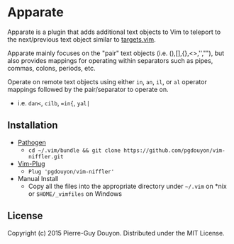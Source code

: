 Apparate
========

Apparate is a plugin that adds additional text objects to Vim to teleport to
the next/previous text object similar to [targets.vim][].

Apparate mainly focuses on the "pair" text objects (i.e. (),[],{},<>,'',""),
but also provides mappings for operating within separators such as pipes,
commas, colons, periods, etc.

Operate on remote text objects using either `in`, `an`, `il`, or `al` operator
mappings followed by the pair/separator to operate on.

- i.e. `dan<`, `cilb`, `=in{`, `yal|`

Installation
------------

* [Pathogen][]
    * `cd ~/.vim/bundle && git clone https://github.com/pgdouyon/vim-niffler.git`
* [Vim-Plug][]
    * `Plug 'pgdouyon/vim-niffler'`
* Manual Install
    * Copy all the files into the appropriate directory under `~/.vim` on \*nix or
      `$HOME/_vimfiles` on Windows


License
-------

Copyright (c) 2015 Pierre-Guy Douyon.  Distributed under the MIT License.


[targets.vim]: https://github.com/wellle/targets.vim
[Pathogen]: https://github.com/tpope/vim-pathogen
[Vim-Plug]: https://github.com/junegunn/vim-plug
